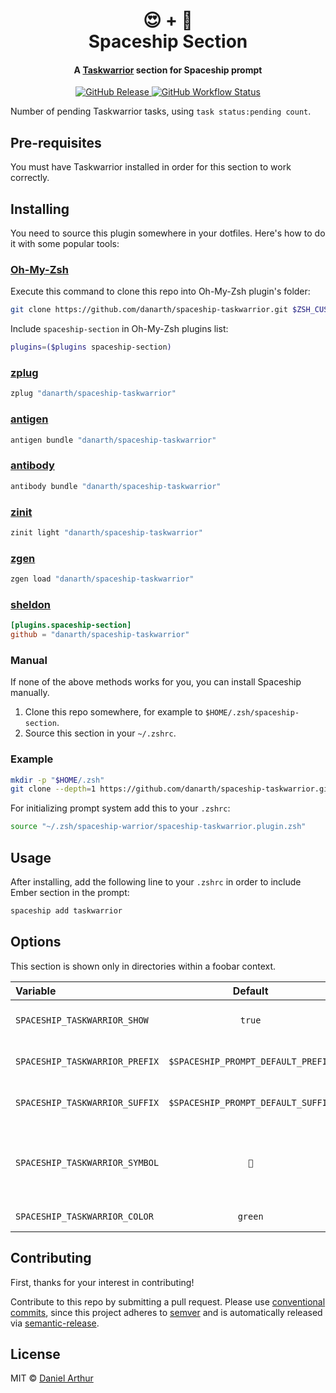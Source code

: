 <h1 align="center">
  😍 + 🚀
  <br>Spaceship Section<br>
</h1>

<h4 align="center">
  A <a href="https://taskwarrior.org" target="_blank">Taskwarrior</a> section for Spaceship prompt
</h4>

<p align="center">
  <a href="https://github.com/spaceship-prompt/spaceship-section/releases">
    <img src="https://img.shields.io/github/v/release/spaceship-prompt/spaceship-section.svg?style=flat-square"
      alt="GitHub Release" />
  </a>

  <a href="https://github.com/spaceship-prompt/spaceship-section/actions">
    <img src="https://img.shields.io/github/actions/workflow/status/spaceship-prompt/spaceship-gradle/ci.yaml?style=flat-square"
      alt="GitHub Workflow Status" />
  </a>
</p>

Number of pending Taskwarrior tasks, using `task status:pending count`.

## Pre-requisites

You must have Taskwarrior installed in order for this section to work correctly.

## Installing

You need to source this plugin somewhere in your dotfiles. Here's how to do it with some popular tools:

### [Oh-My-Zsh]

Execute this command to clone this repo into Oh-My-Zsh plugin's folder:

```zsh
git clone https://github.com/danarth/spaceship-taskwarrior.git $ZSH_CUSTOM/plugins/spaceship-section
```

Include `spaceship-section` in Oh-My-Zsh plugins list:

```zsh
plugins=($plugins spaceship-section)
```

### [zplug]

```zsh
zplug "danarth/spaceship-taskwarrior"
```

### [antigen]

```zsh
antigen bundle "danarth/spaceship-taskwarrior"
```

### [antibody]

```zsh
antibody bundle "danarth/spaceship-taskwarrior"
```

### [zinit]

```zsh
zinit light "danarth/spaceship-taskwarrior"
```

### [zgen]

```zsh
zgen load "danarth/spaceship-taskwarrior"
```

### [sheldon]

```toml
[plugins.spaceship-section]
github = "danarth/spaceship-taskwarrior"
```

### Manual

If none of the above methods works for you, you can install Spaceship manually.

1. Clone this repo somewhere, for example to `$HOME/.zsh/spaceship-section`.
2. Source this section in your `~/.zshrc`.

### Example

```zsh
mkdir -p "$HOME/.zsh"
git clone --depth=1 https://github.com/danarth/spaceship-taskwarrior.git "$HOME/.zsh/spaceship-warrior"
```

For initializing prompt system add this to your `.zshrc`:

```zsh title=".zshrc"
source "~/.zsh/spaceship-warrior/spaceship-taskwarrior.plugin.zsh"
```

## Usage

After installing, add the following line to your `.zshrc` in order to include Ember section in the prompt:

```zsh
spaceship add taskwarrior
```

## Options

This section is shown only in directories within a foobar context.

| Variable                   |              Default               | Meaning                              |
| :------------------------- | :--------------------------------: | ------------------------------------ |
| `SPACESHIP_TASKWARRIOR_SHOW`   |               `true`               | Show current section                 |
| `SPACESHIP_TASKWARRIOR_PREFIX` | `$SPACESHIP_PROMPT_DEFAULT_PREFIX` | Prefix before section                |
| `SPACESHIP_TASKWARRIOR_SUFFIX` | `$SPACESHIP_PROMPT_DEFAULT_SUFFIX` | Suffix after section                 |
| `SPACESHIP_TASKWARRIOR_SYMBOL` |               `󰱒`                | Character to be shown before number of tasks |
| `SPACESHIP_TASKWARRIOR_COLOR`  |             `green`               | Color of section                     |

## Contributing

First, thanks for your interest in contributing!

Contribute to this repo by submitting a pull request. Please use [conventional commits](https://www.conventionalcommits.org/), since this project adheres to [semver](https://semver.org/) and is automatically released via [semantic-release](https://github.com/semantic-release/semantic-release).

## License

MIT © [Daniel Arthur](https://danielarthur.uk)

<!-- References -->

[Oh-My-Zsh]: https://ohmyz.sh/
[zplug]: https://github.com/zplug/zplug
[antigen]: https://antigen.sharats.me/
[antibody]: https://getantibody.github.io/
[zinit]: https://github.com/zdharma/zinit
[zgen]: https://github.com/tarjoilija/zgen
[sheldon]: https://sheldon.cli.rs/
